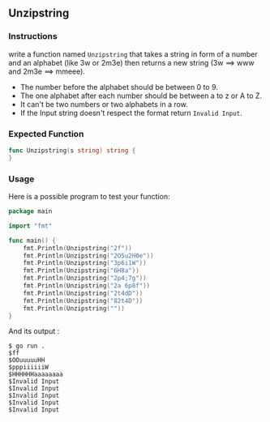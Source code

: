 ## Unzipstring

### Instructions

write a function named `Unzipstring` that takes a string in form of a number and an alphabet (like 3w or 2m3e) then returns a new string (3w ==> www and 2m3e ==> mmeee).

- The number before the alphabet should be between 0 to 9. 
- The one  alphabet after each number should be between a to z or A to Z.
- It can't be two numbers or two alphabets in a row.
- If the Input string doesn't respect the format return `Invalid Input`.

### Expected Function

```go
func Unzipstring(s string) string {
}
```

### Usage

Here is a possible program to test your function:

```go
package main

import "fmt"

func main() {
    fmt.Println(Unzipstring("2f"))
    fmt.Println(Unzipstring("2O5u2H0e"))
    fmt.Println(Unzipstring("3p6i1W"))
    fmt.Println(Unzipstring("6H8a"))
    fmt.Println(Unzipstring("2p4;7g"))
    fmt.Println(Unzipstring("2a 6p8f"))
    fmt.Println(Unzipstring("2t4dD"))
    fmt.Println(Unzipstring("82t4D"))
    fmt.Println(Unzipstring(""))
}
```

And its output :

```console
$ go run .
$ff
$OOuuuuuHH
$pppiiiiiiW
$HHHHHHaaaaaaaa
$Invalid Input
$Invalid Input
$Invalid Input
$Invalid Input
$Invalid Input
```
